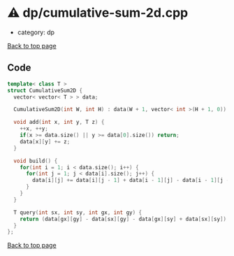 <!-- mathjax config similar to math.stackexchange -->
<script type="text/javascript" async
  src="https://cdnjs.cloudflare.com/ajax/libs/mathjax/2.7.5/MathJax.js?config=TeX-MML-AM_CHTML">
</script>
<script type="text/x-mathjax-config">
  MathJax.Hub.Config({
    TeX: { equationNumbers: { autoNumber: "AMS" }},
    tex2jax: {
      inlineMath: [ ['$','$'] ],
      processEscapes: true
    },
    "HTML-CSS": { matchFontHeight: false },
    displayAlign: "left",
    displayIndent: "2em"
  });
</script>

<script type="text/javascript" src="https://cdnjs.cloudflare.com/ajax/libs/jquery/3.4.1/jquery.min.js"></script>
<script src="https://cdn.jsdelivr.net/npm/jquery-balloon-js@1.1.2/jquery.balloon.min.js" integrity="sha256-ZEYs9VrgAeNuPvs15E39OsyOJaIkXEEt10fzxJ20+2I=" crossorigin="anonymous"></script>
<script type="text/javascript" src="../../assets/js/copy-button.js"></script>
<link rel="stylesheet" href="../../assets/css/copy-button.css" />


# :warning: dp/cumulative-sum-2d.cpp
* category: dp


[Back to top page](../../index.html)



## Code
```cpp
template< class T >
struct CumulativeSum2D {
  vector< vector< T > > data;

  CumulativeSum2D(int W, int H) : data(W + 1, vector< int >(H + 1, 0)) {}

  void add(int x, int y, T z) {
    ++x, ++y;
    if(x >= data.size() || y >= data[0].size()) return;
    data[x][y] += z;
  }

  void build() {
    for(int i = 1; i < data.size(); i++) {
      for(int j = 1; j < data[i].size(); j++) {
        data[i][j] += data[i][j - 1] + data[i - 1][j] - data[i - 1][j - 1];
      }
    }
  }

  T query(int sx, int sy, int gx, int gy) {
    return (data[gx][gy] - data[sx][gy] - data[gx][sy] + data[sx][sy]);
  }
};

```

[Back to top page](../../index.html)

